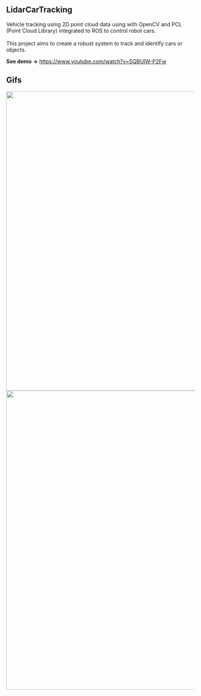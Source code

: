 ## LidarCarTracking
Vehicle tracking using 2D point cloud data using with OpenCV and PCL (Point Cloud Library) integrated to ROS to control robot cars. <br />
<br />
This project aims to create a robust system to track and identify cars or objects. <br />

**See demo ->** https://www.youtube.com/watch?v=SQBUlW-P2Fw

## Gifs
<p float="left">
<img src="https://media.giphy.com/media/XZ0kGoPJTgm52Y4oTR/giphy.gif" width="800"/>
<img src="https://media.giphy.com/media/fsJx47EhhA4HDu85lc/giphy.gif" width="800"/>
</p>
